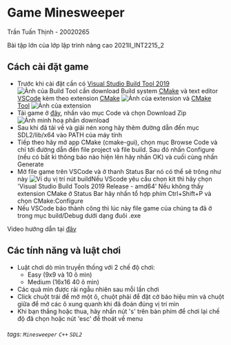 # Game Minesweeper

Trần Tuấn Thịnh - 20020265

Bài tập lớn của lớp lập trình nâng cao 2021II_INT2215_2

## Cách cài đặt game

- Trước khi cài đặt cần có [Visual Studio Build Tool 2019](https://visualstudio.microsoft.com/downloads/)![Ảnh của Build Tool cần download](https://i.imgur.com/8RCTWm5.png) Build system [CMake](https://cmake.org/download/) và text editor [VSCode](https://code.visualstudio.com/download) kèm theo extension [CMake](https://marketplace.visualstudio.com/items?itemName=twxs.cmake) ![Ảnh của extension](https://i.imgur.com/493rLnD.png) và [CMake Tool](https://marketplace.visualstudio.com/items?itemName=ms-vscode.cmake-tools) ![Ảnh của extension](https://i.imgur.com/onhYCHX.png)
- Tải game ở [đây](https://github.com/hanzomaster/Minesweeper-SDL-CMake), nhấn vào mục Code và chọn Download Zip![Ảnh minh hoạ phần download](https://i.imgur.com/mbLOBYv.png)
- Sau khi đã tải về và giải nén xong hãy thêm đường dẫn đến mục SDL2/lib/x64 vào PATH của máy tính
- Tiếp theo hãy mở app CMake (cmake-gui), chọn mục Browse Code và chỉ tới đường dẫn đến file project và file build. Sau đó nhấn Configure (nếu có bất kì thông báo nào hiện lên hãy nhấn OK) và cuối cùng nhấn Generate
- Mở file game trên VSCode và ở thanh Status Bar nó có thể sẽ trông như này ![Ví dụ vị trí nút build](https://i.imgur.com/KfCrBhu.png)Nếu VScode yêu cầu chọn kit thì hãy chọn 'Visual Studio Build Tools 2019 Release - amd64' Nếu không thấy extension CMake ở Status Bar hãy nhấn tổ hợp phím Ctrl+Shift+P và chọn CMake:Configure
- Nếu VSCode báo thành công thì lúc này file game của chúng ta đã ở trong mục build/Debug dưới dạng đuôi .exe

Video hướng dẫn tại [đây](https://youtu.be/kNo-UdmJrmU)

## Các tính năng và luật chơi

- Luật chơi dò mìn truyền thống với 2 chế độ chơi:
  - Easy (9x9 và 10 ô mìn)
  - Medium (16x16 40 ô mìn)
- Các quả mìn được rải ngẫu nhiên sau mỗi lần chơi
- Click chuột trái để mở một ô, chuột phải để đặt cờ báo hiệu mìn và chuột giữa để mở các ô xung quanh khi đã đoán đúng vị trí mìn
- Khi bạn thắng hoặc thua, hãy nhấn nút 's' trên bàn phím để chơi lại chế độ đã chọn hoặc nút 'esc' để thoát về menu

###### tags: `Minesweeper` `C++` `SDL2`
